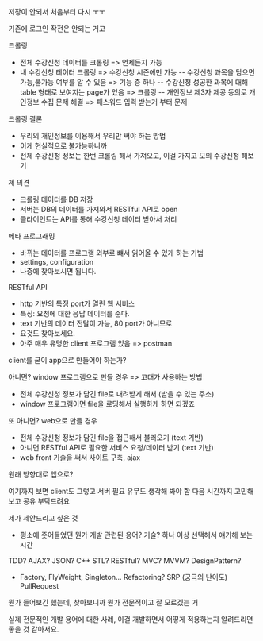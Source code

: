 저장이 안되서 처음부터 다시 ㅜㅜ

기존에 로그인 작전은 안되는 거고

크롤링
- 전체 수강신청 데이터를 크롤링 => 언제든지 가능
- 내 수강신청 테이터 크롤링 => 수강신청 시즌에만 가능
-- 수강신청 과목을 담으면 가능,불가능 여부를 알 수 있음 => 기능 중 하나
-- 수강신청 성공한 과목에 대해 table 형태로 보여지는 page가 있음 => 크롤링
-- 개인정보 제3자 제공 동의로 개인정보 수집 문제 해결 => 패스워드 입력 받는거 부터 문제

크롤링 결론
- 우리의 개인정보를 이용해서 우리만 써야 하는 방법
- 이게 현실적으로 불가능하니까
- 전체 수강신청 정보는 한번 크롤링 해서 가져오고, 이걸 가지고 모의 수강신청 해보기

제 의견
- 크롤링 데이터를 DB 저장
- 서버는 DB의 데이터를 가져와서 RESTful API로 open
- 클라이언트는 API를 통해 수강신청 데이터 받아서 처리

메타 프로그래밍
- 바뀌는 데이터를 프로그램 외부로 뺴서 읽어올 수 있게 하는 기법
- settings, configuration
- 나중에 찾아보시면 됩니다.

RESTful API
- http 기반의 특정 port가 열린 웹 서비스
- 특징: 요청에 대한 응답 데이터를 준다.
- text 기반의 데이터 전달이 가능, 80 port가 아니므로
- 요것도 찾아보세요.
- 아주 매우 유명한 client 프로그램 있음 => postman

client를 굳이 app으로 만들어야 하는가?

아니면? window 프로그램으로 만들 경우 => 고대가 사용하는 방법
- 전체 수강신청 정보가 담긴 file로 내려받게 해서 (받을 수 있는 주소)
- window 프로그램이면 file을 로딩해서 실행하게 하면 되겠죠

또 아니면? web으로 만들 경우
- 전체 수강신청 정보가 담긴 file을 접근해서 불러오기 (text 기반)
- 아니면 RESTful API로 필요한 서비스 요청/데이터 받기 (text 기반)
- web front 기술을 써서 사이트 구축, ajax

원래 방향대로 앱으로?

여기까지 보면 client도 그렇고 서버 필요 유무도 생각해 봐야 함
다음 시간까지 고민해 보고 공유 부탁드려요

제가 제안드리고 싶은 것
- 평소에 줏어들었던 뭔가 개발 관련된 용어? 기술? 하나 이상 선택해서 얘기해 보는 시간

TDD?
AJAX?
JSON?
C++ STL?
RESTful?
MVC?
MVVM?
DesignPattern?
- Factory, FlyWeight, Singleton...
Refactoring?
SRP (궁극의 난이도)
PullRequest

뭔가 들어보긴 했는데, 찾아보니까 뭔가 전문적이고 잘 모르겠는 거

실제 전문적인 개발 용어에 대한 사례, 이걸 개발하면서 어떻게 적용하는지 알려드리면 좋을 것 같아서요.